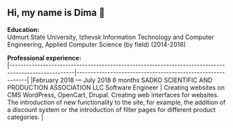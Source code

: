 ## Hi, my name is Dima 👋

**Education:** \
Udmurt State University, Izhevsk
Information Technology and Computer Engineering, Applied Computer Science (by field) (2014-2018)

**Professional experience:** \
|-----------------------------------------------------------------------------------------------------|------------------------------------------------------------|
|February 2018 — July 2018 6 months SADKO SCIENTIFIC AND PRODUCTION ASSOCIATION LLC Software Engineer | Creating websites on CMS WordPress, OpenCart, Drupal. Creating web interfaces for websites. The introduction of new functionality to the site, for example, the addition of a discount system or the introduction of filter pages for different product categories. |
<!--
**d1red/d1red** is a ✨ _special_ ✨ repository because its `README.md` (this file) appears on your GitHub profile.

Here are some ideas to get you started:

- 🔭 I’m currently working on ...
- 🌱 I’m currently learning ...
- 👯 I’m looking to collaborate on ...
- 🤔 I’m looking for help with ...
- 💬 Ask me about ...
- 📫 How to reach me: ...
- 😄 Pronouns: ...
- ⚡ Fun fact: ...
-->
